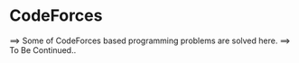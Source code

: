 # CodeForces
==> Some of CodeForces based programming problems are solved here.
==> To Be Continued..
